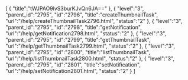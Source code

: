 [
	{
		"title":"tWJPAO9lvS3burKJvQn6JA=="
	},
	{
		"level":"3",
		"parent_id":"2795",
		"id":"2796",
		"title":"createThumbnailTask",
		"url":"/help/createThumbnailTask2796.html",
		"status":"2"
	},
	{
		"level":"3",
		"parent_id":"2795",
		"id":"2798",
		"title":"getNotification",
		"url":"/help/getNotification2798.html",
		"status":"2"
	},
	{
		"level":"3",
		"parent_id":"2795",
		"id":"2799",
		"title":"getThumbnailTask",
		"url":"/help/getThumbnailTask2799.html",
		"status":"2"
	},
	{
		"level":"3",
		"parent_id":"2795",
		"id":"2800",
		"title":"listThumbnailTask",
		"url":"/help/listThumbnailTask2800.html",
		"status":"2"
	},
	{
		"level":"3",
		"parent_id":"2795",
		"id":"2801",
		"title":"setNotification",
		"url":"/help/setNotification2801.html",
		"status":"2"
	}
]